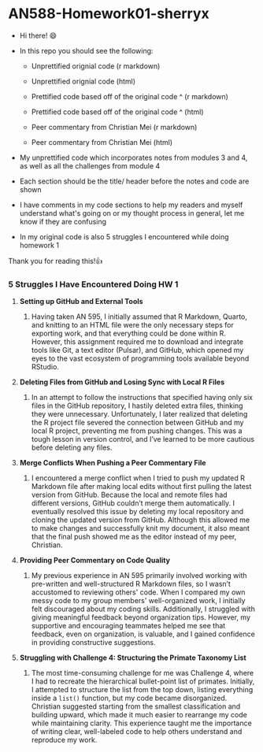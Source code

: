 # AN588-Homework01-sherryx

-   Hi there! 😄

-   In this repo you should see the following:

    -   Unprettified orignial code (r markdown)

    -   Unprettified orignial code (html)

    -   Prettified code based off of the original code \^ (r markdown)

    -   Prettified code based off of the original code \^ (html)

    -   Peer commentary from Christian Mei (r markdown)

    -   Peer commentary from Christian Mei (html)

-   My unprettified code which incorporates notes from modules 3 and 4, as well as all the challenges from module 4

-   Each section should be the title/ header before the notes and code are shown

-   I have comments in my code sections to help my readers and myself understand what's going on or my thought process in general, let me know if they are confusing

-   In my original code is also 5 struggles I encountered while doing homework 1

Thank you for reading this!👍

### 5 Struggles I Have Encountered Doing HW 1

1.  **Setting up GitHub and External Tools**

    1.  Having taken AN 595, I initially assumed that R Markdown, Quarto, and knitting to an HTML file were the only necessary steps for exporting work, and that everything could be done within R. However, this assignment required me to download and integrate tools like Git, a text editor (Pulsar), and GitHub, which opened my eyes to the vast ecosystem of programming tools available beyond RStudio.

2.  **Deleting Files from GitHub and Losing Sync with Local R Files**

    1.  In an attempt to follow the instructions that specified having only six files in the GitHub repository, I hastily deleted extra files, thinking they were unnecessary. Unfortunately, I later realized that deleting the R project file severed the connection between GitHub and my local R project, preventing me from pushing changes. This was a tough lesson in version control, and I’ve learned to be more cautious before deleting any files.

3.  **Merge Conflicts When Pushing a Peer Commentary File**

    1.  I encountered a merge conflict when I tried to push my updated R Markdown file after making local edits without first pulling the latest version from GitHub. Because the local and remote files had different versions, GitHub couldn’t merge them automatically. I eventually resolved this issue by deleting my local repository and cloning the updated version from GitHub. Although this allowed me to make changes and successfully knit my document, it also meant that the final push showed me as the editor instead of my peer, Christian.

4.  **Providing Peer Commentary on Code Quality**

    1.  My previous experience in AN 595 primarily involved working with pre-written and well-structured R Markdown files, so I wasn’t accustomed to reviewing others' code. When I compared my own messy code to my group members' well-organized work, I initially felt discouraged about my coding skills. Additionally, I struggled with giving meaningful feedback beyond organization tips. However, my supportive and encouraging teammates helped me see that feedback, even on organization, is valuable, and I gained confidence in providing constructive suggestions.

5.  **Struggling with Challenge 4: Structuring the Primate Taxonomy List**

    1.  The most time-consuming challenge for me was Challenge 4, where I had to recreate the hierarchical bullet-point list of primates. Initially, I attempted to structure the list from the top down, listing everything inside a `list()` function, but my code became disorganized. Christian suggested starting from the smallest classification and building upward, which made it much easier to rearrange my code while maintaining clarity. This experience taught me the importance of writing clear, well-labeled code to help others understand and reproduce my work.
